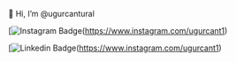 👋 Hi, I’m @ugurcantural

[![Instagram Badge](https://img.shields.io/badge/-Instagram-C13584?style=flat-quare&labelColor=C13584&logo=instagram&logoColor=white&link=link)(https://www.instagram.com/ugurcant1)

[![Linkedin Badge](https://img.shields.io/badge/LinkedIn-0077B5?style=for-the-badge&logo=linkedin&logoColor=white)(https://www.instagram.com/ugurcant1)
